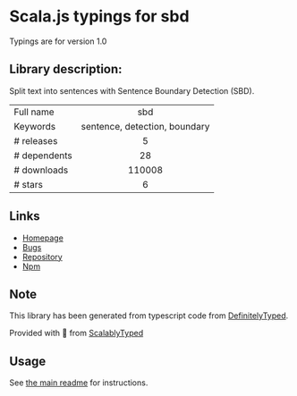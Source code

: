 
# Scala.js typings for sbd

Typings are for version 1.0

## Library description:
Split text into sentences with Sentence Boundary Detection (SBD).

|                    |                 |
| ------------------ | :-------------: |
| Full name          | sbd |
| Keywords           | sentence, detection, boundary |
| # releases         | 5 |
| # dependents       | 28 |
| # downloads        | 110008 |
| # stars            | 6 |

## Links
- [Homepage](http://github.com/Tessmore/sbd)
- [Bugs](https://github.com/Tessmore/sbd/issues)
- [Repository](https://github.com/Tessmore/sbd)
- [Npm](https://www.npmjs.com/package/sbd)
    


## Note
This library has been generated from typescript code from [DefinitelyTyped](https://definitelytyped.org).

Provided with :purple_heart: from [ScalablyTyped](https://github.com/oyvindberg/ScalablyTyped)

## Usage
See [the main readme](../../readme.md) for instructions.


